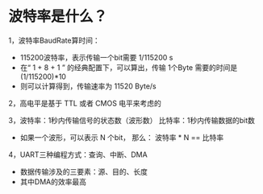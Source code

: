 # 波特率是什么？

1，波特率BaudRate算时间：

- 115200波特率，表示传输一个bit需要 1/115200 s
- 在“ 1 + 8 + 1 ” 的经典配置下，可以算出，传输 1个Byte 需要的时间是 (1/115200)*10
- 则可以计算得到，传输速率为 11520 Byte/s

2，高电平是基于 TTL 或者 CMOS 电平来考虑的

3，波特率：1秒内传输信号的状态数（波形数）      比特率：1秒内传输数据的bit数

- 如果一个波形，可以表示 N 个bit， 那么： 波特率 * N == 比特率

4，UART三种编程方式：查询、中断、DMA

- 数据传输涉及的三要素：源、目的、长度
- 其中DMA的效率最高
